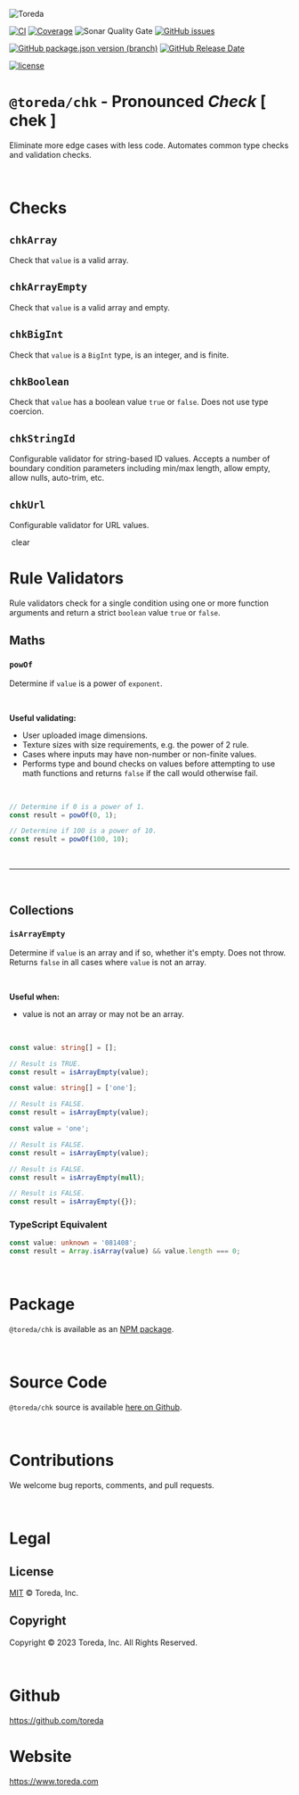 ![Toreda](https://content.toreda.com/logo/toreda-logo.png)

[![CI](https://img.shields.io/github/actions/workflow/status/toreda/chk/main.yml?branch=master&style=for-the-badge)](https://github.com/toreda/chk/actions) [![Coverage](https://img.shields.io/sonar/coverage/toreda_cache?server=https%3A%2F%2Fsonarcloud.io&style=for-the-badge)](https://sonarcloud.io/dashboard?id=toreda_cache) ![Sonar Quality Gate](https://img.shields.io/sonar/quality_gate/toreda_cache?server=https%3A%2F%2Fsonarcloud.io&style=for-the-badge) [![GitHub issues](https://img.shields.io/github/issues/toreda/chk?style=for-the-badge)](https://github.com/toreda/chk/issues)


[![GitHub package.json version (branch)](https://img.shields.io/github/package-json/v/toreda/chk/master?style=for-the-badge)](https://github.com/toreda/chk/releases/latest)
[![GitHub Release Date](https://img.shields.io/github/release-date/toreda/chk?style=for-the-badge)](https://github.com/toreda/chk/releases/latest)

[![license](https://img.shields.io/github/license/toreda/chk?style=for-the-badge)](https://github.com/toreda/chk/blob/master/LICENSE)

# `@toreda/chk` - Pronounced *Check* [ chek ]
Eliminate more edge cases with less code. Automates common type checks and validation checks.

&nbsp;

# Checks
## `chkArray`
Check that `value` is a valid array.
## `chkArrayEmpty`
Check that `value` is a valid array and empty.
## `chkBigInt`
Check that `value` is a `BigInt` type, is an integer, and is finite.
## `chkBoolean`
Check that `value` has a boolean value `true` or `false`. Does not use type coercion.
## `chkStringId`
Configurable validator for string-based ID values. Accepts a number of boundary condition parameters including min/max length, allow empty, allow nulls, auto-trim, etc.
## `chkUrl`
Configurable validator for URL values.

&nbsp;clear


# Rule Validators
Rule validators check for a single condition using one or more function arguments and return a strict `boolean` value `true` or `false`.



## Maths
### `powOf`
Determine if `value` is a power of `exponent`.

&nbsp;

**Useful validating:**
  * User uploaded image dimensions.
  * Texture sizes with size requirements, e.g. the power of 2 rule.
  * Cases where inputs may have non-number or non-finite values.
* Performs type and bound checks on values before attempting to use math functions and returns `false` if the call would otherwise fail.

&nbsp;
```typescript
// Determine if 0 is a power of 1.
const result = powOf(0, 1);
```
```typescript
// Determine if 100 is a power of 10.
const result = powOf(100, 10);
```

&nbsp;

---

&nbsp;
## Collections
### `isArrayEmpty`
Determine if `value` is an array and if so, whether it's empty. Does not throw. Returns `false` in all cases where `value` is not an array.

&nbsp;

**Useful when:**
* value is not an array or may not be an array.


&nbsp;
```typescript
const value: string[] = [];

// Result is TRUE.
const result = isArrayEmpty(value);
```

```typescript
const value: string[] = ['one'];

// Result is FALSE.
const result = isArrayEmpty(value);
```

```typescript
const value = 'one';

// Result is FALSE.
const result = isArrayEmpty(value);
```

```typescript
// Result is FALSE.
const result = isArrayEmpty(null);
```

```typescript
// Result is FALSE.
const result = isArrayEmpty({});
```

### TypeScript Equivalent
```typescript
const value: unknown = '081408';
const result = Array.isArray(value) && value.length === 0;
```

&nbsp;

# Package
`@toreda/chk` is available as an [NPM package](https://www.npmjs.com/package/@toreda/chk).

&nbsp;

# Source Code
`@toreda/chk` source is available [here on Github](https://www.npmjs.com/package/@toreda/chk).


&nbsp;
# Contributions
We welcome bug reports, comments, and pull requests.

&nbsp;
# Legal

## License
[MIT](LICENSE) &copy; Toreda, Inc.

## Copyright
Copyright &copy; 2023 Toreda, Inc. All Rights Reserved.

&nbsp;

# Github
https://github.com/toreda

# Website
https://www.toreda.com

